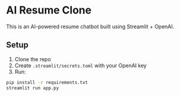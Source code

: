 # AI Resume Clone

This is an AI-powered resume chatbot built using Streamlit + OpenAI.

## Setup

1. Clone the repo
2. Create `.streamlit/secrets.toml` with your OpenAI key
3. Run:
```bash
pip install -r requirements.txt
streamlit run app.py
